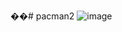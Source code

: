 ��#   p a c m a n 2 
 
 ![image](https://github.com/Siromanec/pacman2/assets/91615647/87e75c85-73bb-433b-aebc-d531d8a420a4)
